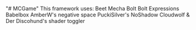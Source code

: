 "# MCGame" 
This framework uses:
Beet
Mecha
Bolt
Bolt Expressions
Babelbox
AmberW's negative space
PuckiSilver's NoShadow
Cloudwolf & Der Discohund's shader toggler